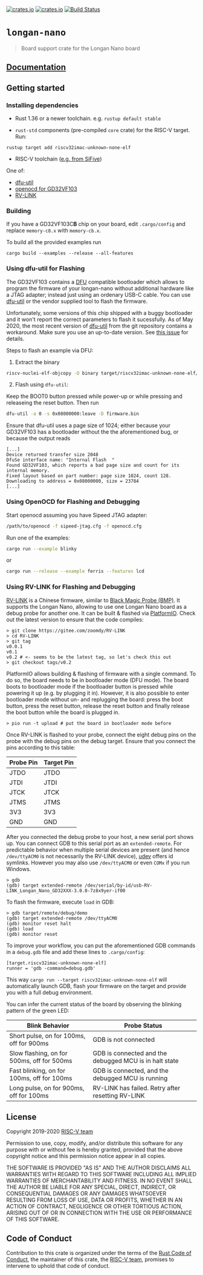 [![crates.io](https://img.shields.io/crates/d/longan-nano.svg)](https://crates.io/crates/longan-nano)
[![crates.io](https://img.shields.io/crates/v/longan-nano.svg)](https://crates.io/crates/longan-nano)
[![Build Status](https://travis-ci.org/riscv-rust/longan-nano.svg?branch=master)](https://travis-ci.org/riscv-rust/longan-nano)

# `longan-nano`

> Board support crate for the Longan Nano board

## [Documentation](https://docs.rs/crate/longan-nano)

## Getting started

### Installing dependencies

- Rust 1.36 or a newer toolchain. e.g. `rustup default stable`

- `rust-std` components (pre-compiled `core` crate) for the RISC-V target. Run:

``` console
rustup target add riscv32imac-unknown-none-elf
```

- RISC-V toolchain ([e.g. from SiFive](https://static.dev.sifive.com/dev-tools/riscv64-unknown-elf-gcc-8.1.0-2019.01.0-x86_64-linux-ubuntu14.tar.gz))

One of:

- [dfu-util](http://dfu-util.sourceforge.net/)
- [openocd for GD32VF103](https://github.com/riscv-mcu/riscv-openocd)
- [RV-LINK](https://gitee.com/zoomdy/RV-LINK)

### Building 

If you have a GD32VF103C**B** chip on your board, edit `.cargo/config` and replace
`memory-c8.x` with `memory-cb.x`.

To build all the provided examples run 
```
cargo build --examples --release --all-features
```

### Using dfu-util for Flashing

The GD32VF103 contains a [DFU](https://www.usb.org/sites/default/files/DFU_1.1.pdf) 
compatible bootloader which allows to program the firmware of your longan-nano without 
additional hardware like a JTAG adapter; instead just using an ordenary USB-C cable. 
You can use [dfu-util](http://dfu-util.sourceforge.net/) or the vendor supplied tool to 
flash the firmware. 

Unfortunately, some versions of this chip shipped with a buggy bootloader and it won't report 
the correct parameters to flash it sucessfully. As of May 2020, the most recent version of 
[dfu-util](http://dfu-util.sourceforge.net/) from the git repository contains a workaround. 
Make sure you use an up-to-date version.
See [this issue](https://github.com/riscv-rust/longan-nano/issues/5) for details.


Steps to flash an example via DFU:

1) Extract the binary 

```sh
riscv-nuclei-elf-objcopy -O binary target/riscv32imac-unknown-none-elf/release/blinky firmware.bin
```

2) Flash using `dfu-util`:

Keep the BOOT0 button pressed while power-up or while pressing and releaseing the reset button. Then 
run 

```sh
dfu-util -a 0 -s 0x08000000:leave -D firmware.bin
```

Ensure that dfu-util uses a page size of 1024; either because your GD32VF103 has 
a bootloader without the the aforementioned bug, or because the output reads

```
[...]
Device returned transfer size 2048
DfuSe interface name: "Internal Flash  "
Found GD32VF103, which reports a bad page size and count for its internal memory.
Fixed layout based on part number: page size 1024, count 128.
Downloading to address = 0x08000000, size = 23784
[...]
```

### Using OpenOCD for Flashing and Debugging

Start openocd assuming you have Sipeed JTAG adapter:
```sh
/path/to/openocd -f sipeed-jtag.cfg -f openocd.cfg
```

Run one of the examples:
```sh
cargo run --example blinky
```
or
```sh
cargo run --release --example ferris --features lcd
```

### Using RV-LINK for Flashing and Debugging

[RV-LINK](https://gitee.com/zoomdy/RV-LINK) is a Chinese firmware, similar to
[Black Magic Probe (BMP)](https://github.com/blacksphere/blackmagic/wiki). It
supports the Longan Nano, allowing to use one Longan Nano board as a debug
probe for another one. It can be built & flashed via
[PlatformIO](https://platformio.org/). Check out the latest version to ensure
that the code compiles:

```
> git clone https://gitee.com/zoomdy/RV-LINK
> cd RV-LINK
> git tag 
v0.0.1
v0.1
v0.2 # <- seems to be the latest tag, so let's check this out
> git checkout tags/v0.2 
```

PlatformIO allows building & flashing of firmware with a single command. To do
so, the board needs to be in bootloader mode (DFU mode). The board boots to
bootloader mode if the bootloader button is pressed while powering it up (e.g.
by plugging it in). However, it is also possible to enter bootloader mode
without un- and replugging the board: press the boot button, press the reset
button, release the reset button and finally release the boot button while the
board is plugged in.

```
> pio run -t upload # put the board in bootloader mode before
```

Once RV-LINK is flashed to your probe, connect the eight debug pins on the
probe with the debug pins on the debug target. Ensure that you connect the pins
according to this table:

| Probe Pin | Target Pin |
| ---       | ---        |
| JTDO      | JTDO       |
| JTDI      | JTDI       |
| JTCK      | JTCK       |
| JTMS      | JTMS       |
| 3V3       | 3V3        |
| GND       | GND        |

After you connected the debug probe to your host, a new serial port shows up.
You can connect GDB to this serial port as an `extended-remote`. For
predictable behavior when multiple serial devices are present (and hence
`/dev/ttyACM0` is not necessarily the RV-LINK device),
[udev](https://www.freedesktop.org/wiki/Software/systemd/) offers id symlinks.
However you may also use `/dev/ttyACM0` or even `COMx` if you run Windows.

```
> gdb
(gdb) target extended-remote /dev/serial/by-id/usb-RV-LINK_Longan_Nano_GD32XXX-3.0.0-7z8x9yer-if00
```

To flash the firmware, execute `load` in GDB:

```
> gdb target/remote/debug/demo
(gdb) target extended-remote /dev/ttyACM0
(gdb) monitor reset halt
(gdb) load
(gdb) monitor reset
```

To improve your workflow, you can put the aforementioned GDB commands in
a `debug.gdb` file and add these lines to `.cargo/config`:

```
[target.riscv32imac-unknown-none-elf]
runner = 'gdb -command=debug.gdb'
```

This way `cargo run --target riscv32imac-unknown-none-elf` will automatically
launch GDB, flash your firmware on the target and provide you with a full debug
environment.

You can infer the current status of the board by observing the blinking pattern
of the green LED:

| Blink Behavior                             | Probe Status                                           |
| ---                                        | ---                                                    |
| Short pulse, on for 100ms, off for 900ms   | GDB is not connected                                   |
| Slow flashing, on for 500ms, off for 500ms | GDB is connected and the debugged MCU is in halt state |
| Fast blinking, on for 100ms, off for 100ms | GDB is connected, and the debugged MCU is running      |
| Long pulse, on for 900ms, off for 100ms    | RV-LINK has failed. Retry after resetting RV-LINK      |

## License

Copyright 2019-2020 [RISC-V team][team]

Permission to use, copy, modify, and/or distribute this software for any purpose
with or without fee is hereby granted, provided that the above copyright notice
and this permission notice appear in all copies.

THE SOFTWARE IS PROVIDED "AS IS" AND THE AUTHOR DISCLAIMS ALL WARRANTIES WITH
REGARD TO THIS SOFTWARE INCLUDING ALL IMPLIED WARRANTIES OF MERCHANTABILITY AND
FITNESS. IN NO EVENT SHALL THE AUTHOR BE LIABLE FOR ANY SPECIAL, DIRECT,
INDIRECT, OR CONSEQUENTIAL DAMAGES OR ANY DAMAGES WHATSOEVER RESULTING FROM LOSS
OF USE, DATA OR PROFITS, WHETHER IN AN ACTION OF CONTRACT, NEGLIGENCE OR OTHER
TORTIOUS ACTION, ARISING OUT OF OR IN CONNECTION WITH THE USE OR PERFORMANCE OF
THIS SOFTWARE.

## Code of Conduct

Contribution to this crate is organized under the terms of the [Rust Code of
Conduct][CoC], the maintainer of this crate, the [RISC-V team][team], promises
to intervene to uphold that code of conduct.

[CoC]: CODE_OF_CONDUCT.md
[team]: https://github.com/rust-embedded/wg#the-risc-v-team
